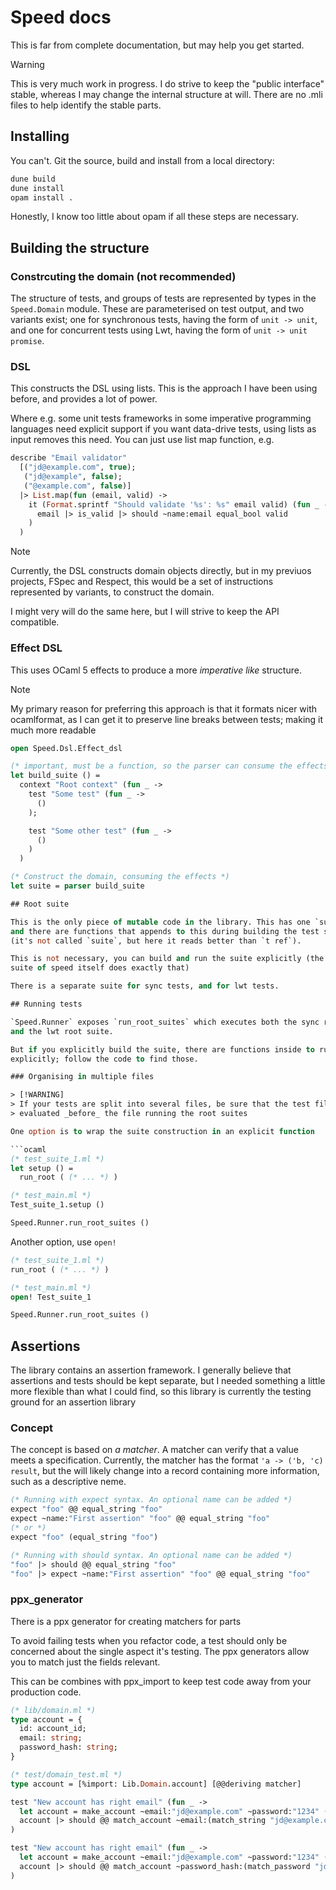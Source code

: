 # Speed docs

This is far from complete documentation, but may help you get started.

> [!WARNING]
> This is very much work in progress. I do strive to keep the "public interface"
> stable, whereas I may change the internal structure at will. There are no .mli
> files to help identify the stable parts.

## Installing

You can't. Git the source, build and install from a local directory:

```sh
dune build
dune install
opam install .
```

Honestly, I know too little about opam if all these steps are necessary.

## Building the structure

### Constrcuting the domain (not recommended)

The structure of tests, and groups of tests are represented by types in the 
`Speed.Domain` module. These are parameterised on test output, and two variants
exist; one for synchronous tests, having the form of `unit -> unit`, and one
for concurrent tests using Lwt, having the form of `unit -> unit promise`.

### DSL

This constructs the DSL using lists. This is the approach I have been using 
before, and provides a lot of power.

Where e.g. some unit tests frameworks in some imperative programming languages
need explicit support if you want data-drive tests, using lists as input removes
this need. You can just use list map function, e.g.

```ocaml
describe "Email validator"
  [("jd@example.com", true);
   ("jd@example", false);
   ("@example.com", false)]
  |> List.map(fun (email, valid) -> 
    it (Format.sprintf "Should validate '%s': %s" email valid) (fun _ ->
      email |> is_valid |> should ~name:email equal_bool valid
    )
  )
```

> [!NOTE]
> Currently, the DSL constructs domain objects directly, but in my previuos 
> projects, FSpec and Respect, this would be a set of instructions represented
> by variants, to construct the domain.
> 
> I might very will do the same here, but I will strive to keep the API 
> compatible.

### Effect DSL

This uses OCaml 5 effects to produce a more _imperative like_ structure.

> [!NOTE]
> My primary reason for preferring this approach is that it formats nicer with 
> ocamlformat, as I can get it to preserve line breaks between tests; making it
> much more readable

```ocaml
open Speed.Dsl.Effect_dsl

(* important, must be a function, so the parser can consume the effects *)
let build_suite () =
  context "Root context" (fun _ ->
    test "Some test" (fun _ ->
      ()
    );

    test "Some other test" (fun _ ->
      ()
    )
  )

(* Construct the domain, consuming the effects *)
let suite = parser build_suite

## Root suite

This is the only piece of mutable code in the library. This has one `suite ref`
and there are functions that appends to this during building the test structure.
(it's not called `suite`, but here it reads better than `t ref`). 

This is not necessary, you can build and run the suite explicitly (the test 
suite of speed itself does exactly that)

There is a separate suite for sync tests, and for lwt tests. 

## Running tests

`Speed.Runner` exposes `run_root_suites` which executes both the sync root suite
and the lwt root suite.

But if you explicitly build the suite, there are functions inside to run them
explicitly; follow the code to find those.

### Organising in multiple files

> [!WARNING]
> If your tests are split into several files, be sure that the test files are
> evaluated _before_ the file running the root suites

One option is to wrap the suite construction in an explicit function

```ocaml
(* test_suite_1.ml *)
let setup () =
  run_root ( (* ... *) )

(* test_main.ml *)
Test_suite_1.setup ()

Speed.Runner.run_root_suites ()
```

Another option, use `open!`

```ocaml
(* test_suite_1.ml *)
run_root ( (* ... *) )

(* test_main.ml *)
open! Test_suite_1

Speed.Runner.run_root_suites ()
```

## Assertions

The library contains an assertion framework. I generally believe that assertions
and tests should be kept separate, but I needed something a little more flexible
than what I could find, so this library is currently the testing ground for
an assertion library

### Concept

The concept is based on _a matcher_. A matcher can verify that a value meets a
specification. Currently, the matcher has the format `'a -> ('b, 'c) result`,
but the will likely change into a record containing more information, such as a
descriptive neme.

```ocaml
(* Running with expect syntax. An optional name can be added *)
expect "foo" @@ equal_string "foo"
expect ~name:"First assertion" "foo" @@ equal_string "foo"
(* or *)
expect "foo" (equal_string "foo")

(* Running with should syntax. An optional name can be added *)
"foo" |> should @@ equal_string "foo"
"foo" |> expect ~name:"First assertion" "foo" @@ equal_string "foo"
```

### ppx_generator

There is a ppx generator for creating matchers for parts 

To avoid failing tests when you refactor code, a test should only be concerned
about the single aspect it's testing. The ppx generators allow you to match just
the fields relevant.

This can be combines with ppx_import to keep test code away from your production
code.

```ocaml
(* lib/domain.ml *)
type account = {
  id: account_id;
  email: string;
  password_hash: string;
}

(* test/domain_test.ml *)
type account = [%import: Lib.Domain.account] [@@deriving matcher]

test "New account has right email" (fun _ ->
  let account = make_account ~email:"jd@example.com" ~password:"1234" () in
  account |> should @@ match_account ~email:(match_string "jd@example.coM")
)

test "New account has right email" (fun _ ->
  let account = make_account ~email:"jd@example.com" ~password:"1234" () in
  account |> should @@ match_account ~password_hash:(match_password "jd@example.coM")
)
```
